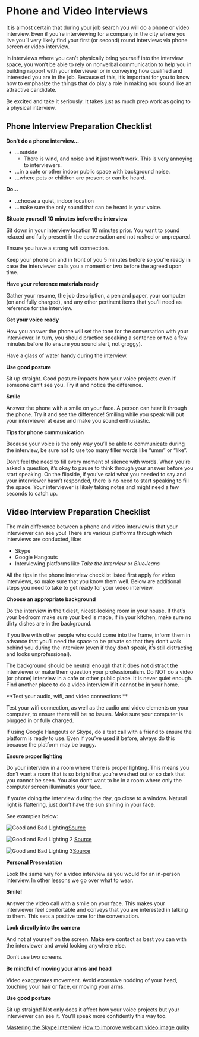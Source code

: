 # Phone and Video Interviews

It is almost certain that during your job search you will do a phone or video interview. Even if you’re interviewing for a company in the city where you live you’ll very likely find your first (or second) round interviews via phone screen or video interview. 

In interviews where you can’t physically bring yourself into the interview space, you won’t be able to rely on nonverbal communication to help you in building rapport with your interviewer or in conveying how qualified and interested you are in the job.  Because of this, it’s important for you to know how to emphasize the things that do play a role in making you sound like an attractive candidate.

Be excited and take it seriously. It takes just as much prep work as going to a physical interview. 

## Phone Interview Preparation Checklist

**Don't do a phone interview...**

- ...outside
    - There is wind, and noise and it just won’t work. This is very annoying to interviewers.
- ...in a cafe or other indoor public space with background noise. 
- ...where pets or children are present or can be heard. 

**Do...**
- ..choose a quiet, indoor location
- ...make sure the only sound that can be heard is your voice.

**Situate yourself 10 minutes before the interview**

Sit down in your interview location 10 minutes prior.  You want to sound relaxed and fully present in the conversation and not rushed or unprepared.

Ensure you have a strong wifi connection. 

Keep your phone on and in front of you 5 minutes before so you’re ready in case the interviewer calls you a moment or two before the agreed upon time. 

**Have your reference materials ready**

Gather your resume, the job description, a pen and paper, your computer (on and fully charged), and any other pertinent items that you’ll need as reference for the interview.

**Get your voice ready**

How you answer the phone will set the tone for the conversation with your interviewer. In turn, you should practice speaking a sentence or two a few minutes before (to ensure you sound alert, not groggy).

Have a glass of water handy during the interview.

**Use good posture**

Sit up straight. Good posture impacts how your voice projects even if someone can’t see you. Try it and notice the difference. 

**Smile**

Answer the phone with a smile on your face. A person can hear it through the phone. Try it and see the difference! Smiling while you speak will put your interviewer at ease and make you sound enthusiastic.

**Tips for phone communication**

Because your voice is the only way you’ll be able to communicate during the interview, be sure not to use too many filler words like “umm” or “like”. 

Don’t feel the need to fill every moment of silence with words. When you’re asked a question, it’s okay to pause to think through your answer before you start speaking. On the flipside, if you’ve said what you needed to say and your interviewer hasn’t responded, there is no need to start speaking to fill the space. Your interviewer is likely taking notes and might need a few seconds to catch up. 

## Video Interview Preparation Checklist 

The main difference between a phone and video interview is that your interviewer can see you! There are various platforms through which interviews are conducted, like:

- Skype
- Google Hangouts
- Interviewing platforms like *Take the Interview* or *BlueJeans*

All the tips in the phone interview checklist listed first apply for video interviews, so make sure that you know them well. Below are additional steps you need to take to get ready for your video interview.

**Choose an appropriate background**

Do the interview in the tidiest, nicest-looking room in your house. If that’s your bedroom make sure your bed is made, if in your kitchen, make sure no dirty dishes are in the background.

If you live with other people who could come into the frame, inform them in advance that you’ll need the space to be private so that they don’t walk behind you during the interview (even if they don’t speak, it’s still distracting and looks unprofessional). 

The background should be neutral enough that it does not distract the interviewer or make them question your professionalism.
Do NOT do a video (or phone) interview in a cafe or other public place. It is never quiet enough. Find another place to do a video interview if it cannot be in your home. 

**Test your audio, wifi, and video connections **

Test your wifi connection, as well as the audio and video elements on your computer, to ensure there will be no issues. Make sure your computer is plugged in or fully charged.

If using Google Hangouts or Skype, do a test call with a friend to ensure the platform is ready to use. Even if you’ve used it before, always do this because the platform may be buggy.

**Ensure proper lighting**

Do your interview in a room where there is proper lighting. This means you don’t want a room that is so bright that you’re washed out or so dark that you cannot be seen. You also don’t want to be in a room where only the computer screen illuminates your face. 

If you’re doing the interview during the day, go close to a window. Natural light is flattering, just don’t have the sun shining in your face. 

See examples below: 

![Good and Bad Lighting](https://s3.amazonaws.com/learn-verified/SkypeGoodandBad.jpg)[Source](http://masterthemedia.com/mastering-a-skype-media-interview-2/)

![Good and Bad Lighting 2](https://s3.amazonaws.com/learn-verified/SkypeGoodandBad2.png) [Source](http://www.kplu.org/post/5-tips-help-you-look-better-skype-facetime) 

![Good and Bad Lighting 3](https://s3.amazonaws.com/learn-verified/SkypeGoodandBad3.jpg)[Source](http://www.supertintin.com/blog/skype-recorder/how-to-improve-webcam-video-image-quality)


**Personal Presentation**

Look the same way for a video interview as you would for an in-person interview. In other lessons we go over what to wear. 

**Smile!**

Answer the video call with a smile on your face. This makes your interviewer feel comfortable and conveys that you are interested in talking to them. This sets a positive tone for the conversation. 

**Look directly into the camera**

And not at yourself on the screen. Make eye contact as best you can with the interviewer and avoid looking anywhere else. 

Don’t use two screens. 

**Be mindful of moving your arms and head**

Video exaggerates movement. Avoid excessive nodding of your head, touching your hair or face, or moving your arms. 

**Use good posture**

Sit up straight! Not only does it affect how your voice projects but your interviewer can see it. You’ll speak more confidently this way too.  

[Mastering the Skype Interview](http://masterthemedia.com/mastering-a-skype-media-interview-2/)
[How to improve webcam video image qulity](http://www.supertintin.com/blog/skype-recorder/how-to-improve-webcam-video-image-quality)
